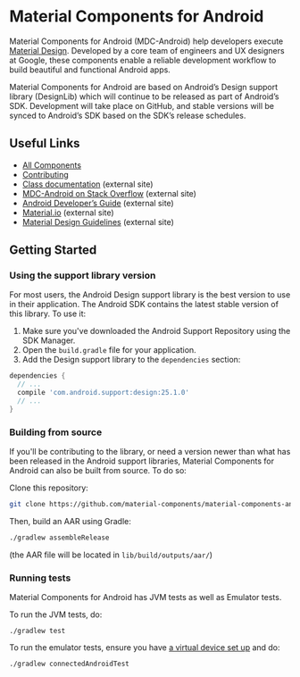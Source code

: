 # Material Components for Android

Material Components for Android (MDC-Android) help developers execute
[Material Design](https://www.material.io). Developed by a core team of
engineers and UX designers at Google, these components enable a reliable
development workflow to build beautiful and functional Android apps.

Material Components for Android are based on Android’s Design support library
(DesignLib) which will continue to be released as part of Android’s SDK.
Development will take place on GitHub, and stable versions will be synced to
Android’s SDK based on the SDK’s release schedules.

## Useful Links
- [All Components](lib/)
- [Contributing](CONTRIBUTING.md)
- [Class
  documentation](https://developer.android.com/reference/android/support/design/widget/package-summary.html)
  (external site)
- [MDC-Android on Stack
  Overflow](https://www.stackoverflow.com/questions/tagged/material-components+android)
  (external site)
- [Android Developer’s
  Guide](https://developer.android.com/training/material/index.html)
  (external site)
- [Material.io](https://www.material.io) (external site)
- [Material Design Guidelines](https://material.google.com) (external site)

## Getting Started

### Using the support library version

For most users, the Android Design support library is the best version to use in
their application. The Android SDK contains the latest stable version of this
library. To use it:

1. Make sure you've downloaded the Android Support Repository using the SDK
   Manager.
2. Open the `build.gradle` file for your application.
3. Add the Design support library to the `dependencies` section:

  ```groovy
  dependencies {
    // ...
    compile 'com.android.support:design:25.1.0'
    // ...
  }
  ```

### Building from source

If you'll be contributing to the library, or need a version newer than what has
been released in the Android support libraries, Material Components for Android
can also be built from source. To do so:

Clone this repository:

```sh
git clone https://github.com/material-components/material-components-android.git
```

Then, build an AAR using Gradle:

```sh
./gradlew assembleRelease
```

(the AAR file will be located in `lib/build/outputs/aar/`)

### Running tests

Material Components for Android has JVM tests as well as Emulator tests.

To run the JVM tests, do:

```
./gradlew test
```

To run the emulator tests, ensure you have [a virtual device set
up](https://developer.android.com/studio/run/managing-avds.html) and do:

```
./gradlew connectedAndroidTest
```


